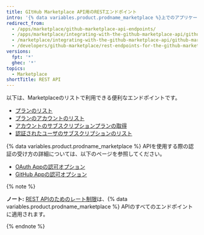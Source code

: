 ```yaml
---
title: GItHub Marketplace API用のRESTエンドポイント
intro: '{% data variables.product.prodname_marketplace %}上でのアプリケーションの管理を支援するために、以下の{% data variables.product.prodname_marketplace %} APIエンドポイントを使ってください。'
redirect_from:
  - /apps/marketplace/github-marketplace-api-endpoints/
  - /apps/marketplace/integrating-with-the-github-marketplace-api/github-marketplace-rest-api-endpoints/
  - /marketplace/integrating-with-the-github-marketplace-api/github-marketplace-rest-api-endpoints
  - /developers/github-marketplace/rest-endpoints-for-the-github-marketplace-api
versions:
  fpt: '*'
  ghec: '*'
topics:
  - Marketplace
shortTitle: REST API
---
```


以下は、Marketplaceのリストで利用できる便利なエンドポイントです。

* [プランのリスト](/rest/reference/apps#list-plans)
* [プランのアカウントのリスト](/rest/reference/apps#list-accounts-for-a-plan)
* [アカウントのサブスクリプションプランの取得](/rest/reference/apps#get-a-subscription-plan-for-an-account)
* [認証されたユーザのサブスクリプションのリスト](/rest/reference/apps#list-subscriptions-for-the-authenticated-user)

{% data variables.product.prodname_marketplace %} APIを使用する際の認証の受け方の詳細については、以下のページを参照してください。

* [OAuth Appの認可オプション](/apps/building-oauth-apps/authorizing-oauth-apps/)
* [GitHub Appの認可オプション](/apps/building-github-apps/authenticating-with-github-apps/)

{% note %}

**ノート:** [REST APIのためのレート制限](/rest#rate-limiting)は、{% data variables.product.prodname_marketplace %} APIのすべてのエンドポイントに適用されます。

{% endnote %}
